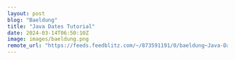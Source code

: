 ```yaml
---
layout: post
blog: "Baeldung"
title: "Java Dates Tutorial"
date: 2024-03-14T06:50:10Z
image: images/baeldung.png
remote_url: "https://feeds.feedblitz.com/~/873591191/0/baeldung~Java-Dates-Tutorial"
---
```

